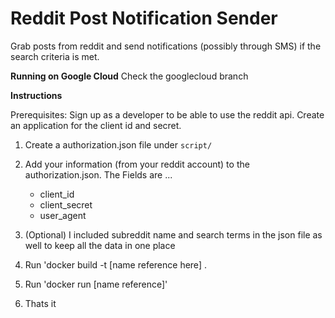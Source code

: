 # Reddit Post Notification Sender
Grab posts from reddit and send notifications (possibly through SMS) if the search criteria is met.

**Running on Google Cloud**
Check the googlecloud branch

**Instructions**

Prerequisites: Sign up as a developer to be able to use the reddit api. Create an application for the client id and secret.

1. Create a authorization.json file under `script/`

2. Add your information (from your reddit account) to the authorization.json. The Fields are ... 
    - client_id
    - client_secret
    - user_agent

3. (Optional) I included subreddit name and search terms in the json file as well to keep all the data in one place

4. Run 'docker build -t [name reference here] .

5. Run 'docker run [name reference]'

6. Thats it

